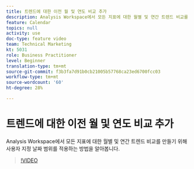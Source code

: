 ```yaml
---
title: 트렌드에 대한 이전 월 및 연도 비교 추가
description: Analysis Workspace에서 모든 지표에 대한 월별 및 연간 트렌드 비교를 만들기 위해 사용자 지정 날짜 범위를 적용하는 방법을 알아봅니다.
feature: Calendar
topics: null
activity: use
doc-type: feature video
team: Technical Marketing
kt: 5031
role: Business Practitioner
level: Beginner
translation-type: tm+mt
source-git-commit: f3b3fa7d91b0cb21005b57768ca23ed6700fcc03
workflow-type: tm+mt
source-wordcount: '60'
ht-degree: 28%

---
```



# 트렌드에 대한 이전 월 및 연도 비교 추가

Analysis Workspace에서 모든 지표에 대한 월별 및 연간 트렌드 비교를 만들기 위해 사용자 지정 날짜 범위를 적용하는 방법을 알아봅니다.

>[!VIDEO](https://video.tv.adobe.com/v/33772/?quality=12)
